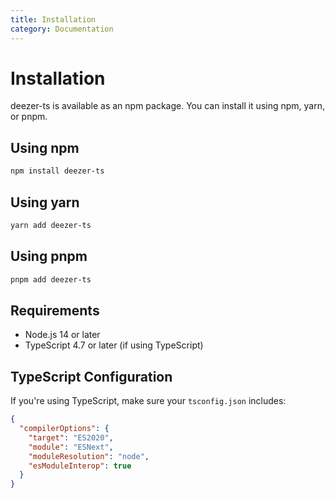 ```yaml
---
title: Installation
category: Documentation
---
```


# Installation

deezer-ts is available as an npm package. You can install it using npm, yarn, or pnpm.

## Using npm

```bash
npm install deezer-ts
```

## Using yarn

```bash
yarn add deezer-ts
```

## Using pnpm

```bash
pnpm add deezer-ts
```

## Requirements

- Node.js 14 or later
- TypeScript 4.7 or later (if using TypeScript)

## TypeScript Configuration

If you're using TypeScript, make sure your `tsconfig.json` includes:

```json
{
  "compilerOptions": {
    "target": "ES2020",
    "module": "ESNext",
    "moduleResolution": "node",
    "esModuleInterop": true
  }
}
``` 
